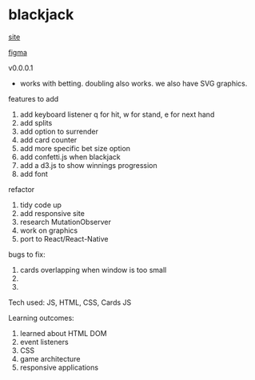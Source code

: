 # blackjack

[site](https://adnjoo.github.io/blackjack-v1/)

[figma](https://www.figma.com/file/OdiVarkV5QEDUBjYn2EvhP/blackjack)

v0.0.0.1
- works with betting. doubling also works. we also have SVG graphics.

features to add
1) add keyboard listener q for hit, w for stand, e for next hand
2) add splits
3) add option to surrender
4) add card counter
5) add more specific bet size option
6) add confetti.js when blackjack
7) add a d3.js to show winnings progression
8) add font

refactor
1) tidy code up
2) add responsive site
3) research MutationObserver
3) work on graphics
4) port to React/React-Native

bugs to fix:
1) cards overlapping when window is too small
2)
3)

Tech used: JS, HTML, CSS, Cards JS

Learning outcomes:
1) learned about HTML DOM
2) event listeners
3) CSS
4) game architecture
5) responsive applications
